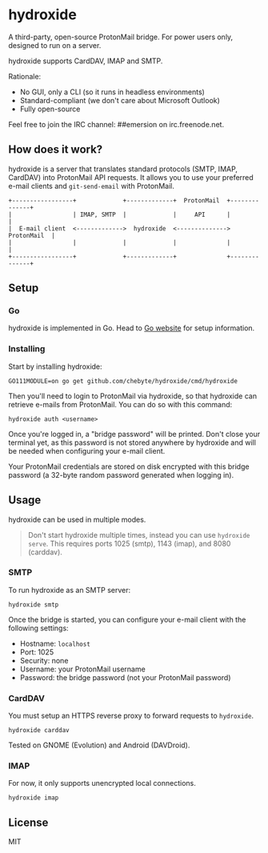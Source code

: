# hydroxide

A third-party, open-source ProtonMail bridge. For power users only, designed to
run on a server.

hydroxide supports CardDAV, IMAP and SMTP.

Rationale:

* No GUI, only a CLI (so it runs in headless environments)
* Standard-compliant (we don't care about Microsoft Outlook)
* Fully open-source

Feel free to join the IRC channel: ##emersion on irc.freenode.net.

## How does it work?

hydroxide is a server that translates standard protocols (SMTP, IMAP, CardDAV)
into ProtonMail API requests. It allows you to use your preferred e-mail clients
and `git-send-email` with ProtonMail.

    +-----------------+             +-------------+  ProtonMail  +--------------+
    |                 | IMAP, SMTP  |             |     API      |              |
    |  E-mail client  <------------->  hydroxide  <-------------->  ProtonMail  |
    |                 |             |             |              |              |
    +-----------------+             +-------------+              +--------------+

## Setup

### Go

hydroxide is implemented in Go. Head to [Go website](https://golang.org) for
setup information.

### Installing

Start by installing hydroxide:

```shell
GO111MODULE=on go get github.com/chebyte/hydroxide/cmd/hydroxide
```

Then you'll need to login to ProtonMail via hydroxide, so that hydroxide can
retrieve e-mails from ProtonMail. You can do so with this command:

```shell
hydroxide auth <username>
```

Once you're logged in, a "bridge password" will be printed. Don't close your
terminal yet, as this password is not stored anywhere by hydroxide and will be
needed when configuring your e-mail client.

Your ProtonMail credentials are stored on disk encrypted with this bridge
password (a 32-byte random password generated when logging in).

## Usage

hydroxide can be used in multiple modes.

> Don't start hydroxide multiple times, instead you can use `hydroxide serve`.
> This requires ports 1025 (smtp), 1143 (imap), and 8080 (carddav).

### SMTP

To run hydroxide as an SMTP server:

```shell
hydroxide smtp
```

Once the bridge is started, you can configure your e-mail client with the
following settings:

* Hostname: `localhost`
* Port: 1025
* Security: none
* Username: your ProtonMail username
* Password: the bridge password (not your ProtonMail password)

### CardDAV

You must setup an HTTPS reverse proxy to forward requests to `hydroxide`.

```shell
hydroxide carddav
```

Tested on GNOME (Evolution) and Android (DAVDroid).

### IMAP

For now, it only supports unencrypted local connections.

```shell
hydroxide imap
```

## License

MIT
